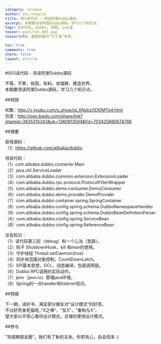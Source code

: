 ```yaml
---
category: release
author: shi.rongjiu
title: 003读代码 - 领读阿里Dubbo源码
excerpt: 本期要领读阿里Dubbo源码，学习几个知识点。
tags: [读代码, dubbo, 线程, java]
teaser: post/rel.003.jpg
teaserinfo: 鎏嘉拍摄的“大工美”系列。

toc: true
comments: true
share: false
layout: article
---
```


#003读代码 - 领读阿里Dubbo源码

不等，不靠，有囧，有料。攻城狮，建造世界。  
本期要领读阿里Dubbo源码，学习几个知识点。  

##视频

优酷：http://v.youku.com/v_show/id_XNzkzODI0MTg4.html  
百度：http://pan.baidu.com/share/link?shareid=3935315343&uk=1380913564&fid=703425880674766

##摘要

获得源码：  
（1）https://github.com/alibaba/dubbo  

领读代码：  
（1）com.alibaba.dubbo.container.Main  
（2）java.util.ServiceLoader  
（3）com.alibaba.dubbo.common.extension.ExtensionLoader  
（4）com.alibaba.dubbo.rpc.protocol.ProtocolFilterWrapper  
（5）com.alibaba.dubbo.demo.consumer.DemoConsumer  
（6）com.alibaba.dubbo.demo.provider.DemoProvider  
（7）com.alibaba.dubbo.container.spring.SpringContainer  
（8）com.alibaba.dubbo.config.spring.schema.DubboNamespaceHandler  
（9）com.alibaba.dubbo.config.spring.schema.DubboBeanDefinitionParser  
（A）com.alibaba.dubbo.config.spring.ServiceBean  
（B）com.alibaba.dubbo.config.spring.ReferenceBean  

涉及知识：  
（1）读代码第三招（debug）和一个心法（思路）。  
（2）钩子 ShutdownHook，kill 和man的使用。  
（3）守护线程 Thread.setDaemon(true)  
（4）同步块范围对象控制，CountDownLatch。  
（5）SPI基本思想，DCL，动态编译，包装调用链。  
（6）Dubbo RPC调用的实际动作。  
（7）jenv（jevn.io）管理java环境。  
（8）Spring的一点handler和listener知识。  

##预报

下一期，读好书，满足部分狮友对“设计模式“的好奇。  
不过好奇害死猫呢，”X之禅“，"反X"，“重构与X“，  
望大家以平常心看待设计模式，合理的使用设计模式。

##参与

"攻城狮朋友圈“，我们有了新的主张。你若有心，自会找来 :)  
